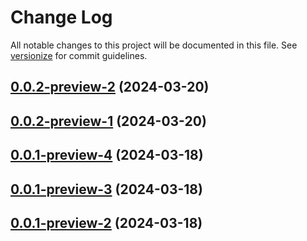 # Change Log

All notable changes to this project will be documented in this file. See [versionize](https://github.com/versionize/versionize) for commit guidelines.


<a name="0.0.2-preview-2"></a>
## [0.0.2-preview-2](https://www.github.com/aheintz/hzcache/releases/tag/v0.0.2-preview-2) (2024-03-20)

<a name="0.0.2-preview-1"></a>
## [0.0.2-preview-1](https://www.github.com/aheintz/hzcache/releases/tag/v0.0.2-preview-1) (2024-03-20)

<a name="0.0.1-preview-4"></a>
## [0.0.1-preview-4](https://www.github.com/aheintz/hzcache/releases/tag/v0.0.1-preview-4) (2024-03-18)

<a name="0.0.1-preview-3"></a>
## [0.0.1-preview-3](https://www.github.com/aheintz/hzcache/releases/tag/v0.0.1-preview-3) (2024-03-18)

<a name="0.0.1-preview-2"></a>
## [0.0.1-preview-2](https://www.github.com/aheintz/hzcache/releases/tag/v0.0.1-preview-2) (2024-03-18)


